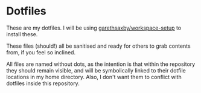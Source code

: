 # Dotfiles

These are my dotfiles. I will be using [garethsaxby/workspace-setup](https://github.com/garethsaxby/workspace-setup) to install these.

These files (should!) all be sanitised and ready for others to grab contents from, if you feel so inclined.

All files are named without dots, as the intention is that within the repository they should remain visible, and will be symbolically linked to their dotfile locations in my home directory. Also, I don't want them to conflict with dotfiles inside this repository.

